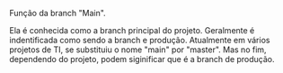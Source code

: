 Função da branch "Main".

Ela é conhecida como a branch principal do projeto. Geralmente é indentificada como sendo a branch e produção. Atualmente em vários projetos de TI, se substituiu o nome "main" por "master". Mas no fim, dependendo do projeto, podem siginificar que é a branch de produção.
